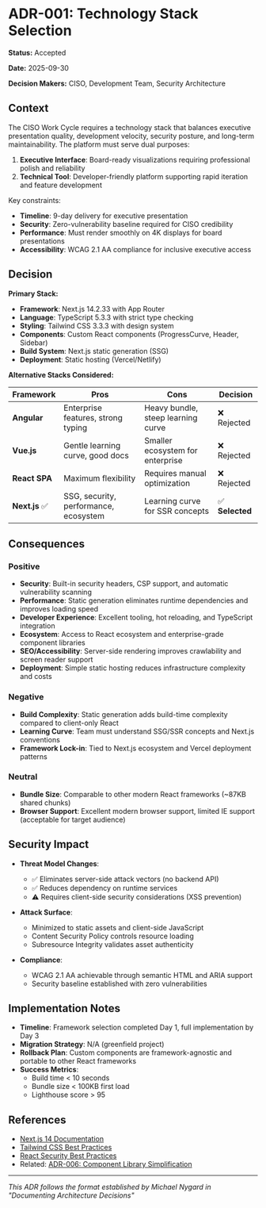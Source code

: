 # ADR-001: Technology Stack Selection

**Status:** Accepted

**Date:** 2025-09-30

**Decision Makers:** CISO, Development Team, Security Architecture

## Context

The CISO Work Cycle requires a technology stack that balances executive presentation quality, development velocity, security posture, and long-term maintainability. The platform must serve dual purposes:

1. **Executive Interface**: Board-ready visualizations requiring professional polish and reliability
2. **Technical Tool**: Developer-friendly platform supporting rapid iteration and feature development

Key constraints:
- **Timeline**: 9-day delivery for executive presentation
- **Security**: Zero-vulnerability baseline required for CISO credibility
- **Performance**: Must render smoothly on 4K displays for board presentations
- **Accessibility**: WCAG 2.1 AA compliance for inclusive executive access

## Decision

**Primary Stack:**
- **Framework**: Next.js 14.2.33 with App Router
- **Language**: TypeScript 5.3.3 with strict type checking
- **Styling**: Tailwind CSS 3.3.3 with design system
- **Components**: Custom React components (ProgressCurve, Header, Sidebar)
- **Build System**: Next.js static generation (SSG)
- **Deployment**: Static hosting (Vercel/Netlify)

**Alternative Stacks Considered:**

| Framework | Pros | Cons | Decision |
|-----------|------|------|----------|
| **Angular** | Enterprise features, strong typing | Heavy bundle, steep learning curve | ❌ Rejected |
| **Vue.js** | Gentle learning curve, good docs | Smaller ecosystem for enterprise | ❌ Rejected |
| **React SPA** | Maximum flexibility | Requires manual optimization | ❌ Rejected |
| **Next.js** ✅ | SSG, security, performance, ecosystem | Learning curve for SSR concepts | ✅ **Selected** |

## Consequences

### Positive

- **Security**: Built-in security headers, CSP support, and automatic vulnerability scanning
- **Performance**: Static generation eliminates runtime dependencies and improves loading speed
- **Developer Experience**: Excellent tooling, hot reloading, and TypeScript integration
- **Ecosystem**: Access to React ecosystem and enterprise-grade component libraries
- **SEO/Accessibility**: Server-side rendering improves crawlability and screen reader support
- **Deployment**: Simple static hosting reduces infrastructure complexity and costs

### Negative

- **Build Complexity**: Static generation adds build-time complexity compared to client-only React
- **Learning Curve**: Team must understand SSG/SSR concepts and Next.js conventions
- **Framework Lock-in**: Tied to Next.js ecosystem and Vercel deployment patterns

### Neutral

- **Bundle Size**: Comparable to other modern React frameworks (~87KB shared chunks)
- **Browser Support**: Excellent modern browser support, limited IE support (acceptable for target audience)

## Security Impact

- **Threat Model Changes**:
  - ✅ Eliminates server-side attack vectors (no backend API)
  - ✅ Reduces dependency on runtime services
  - ⚠️ Requires client-side security considerations (XSS prevention)

- **Attack Surface**:
  - Minimized to static assets and client-side JavaScript
  - Content Security Policy controls resource loading
  - Subresource Integrity validates asset authenticity

- **Compliance**:
  - WCAG 2.1 AA achievable through semantic HTML and ARIA support
  - Security baseline established with zero vulnerabilities

## Implementation Notes

- **Timeline**: Framework selection completed Day 1, full implementation by Day 3
- **Migration Strategy**: N/A (greenfield project)
- **Rollback Plan**: Custom components are framework-agnostic and portable to other React frameworks
- **Success Metrics**:
  - Build time < 10 seconds
  - Bundle size < 100KB first load
  - Lighthouse score > 95

## References

- [Next.js 14 Documentation](https://nextjs.org/docs)
- [Tailwind CSS Best Practices](https://tailwindcss.com/docs/best-practices)
- [React Security Best Practices](https://react.dev/learn/keeping-components-pure)
- Related: [ADR-006: Component Library Simplification](./ADR-006-component-library-simplification.md)

---

*This ADR follows the format established by Michael Nygard in "Documenting Architecture Decisions"*
